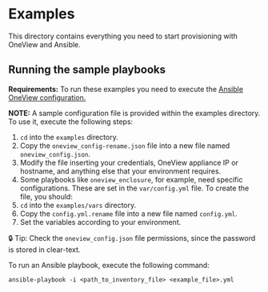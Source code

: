 # Examples

This directory contains everything you need to start provisioning with OneView and Ansible.

## Running the sample playbooks

**Requirements:** To run these examples you need to execute the [Ansible OneView configuration.](https://github.hpe.com/Rainforest/oneview-ansible/tree/readme#ansible-oneview-configuration)

**NOTE:** A sample configuration file is provided within the examples directory. To use it, execute the following steps:

1. `cd` into the `examples` directory.
2. Copy the `oneview_config-rename.json` file into a new file named `oneview_config.json`.
3. Modify the file inserting your credentials, OneView appliance IP or hostname, and anything else that your environment requires.
4. Some playbooks like `oneview_enclosure`, for example, need specific configurations. These are set in the `var/config.yml` file. To create the file, you should:
  1. `cd` into the `examples/vars` directory.
  2. Copy the `config.yml.rename` file into a new file named `config.yml`.
  3. Set the variables according to your environment.

:lock: Tip: Check the `oneview_config.json` file permissions, since the password is stored in clear-text.

To run an Ansible playbook, execute the following command:

`ansible-playbook -i <path_to_inventory_file> <example_file>.yml`
